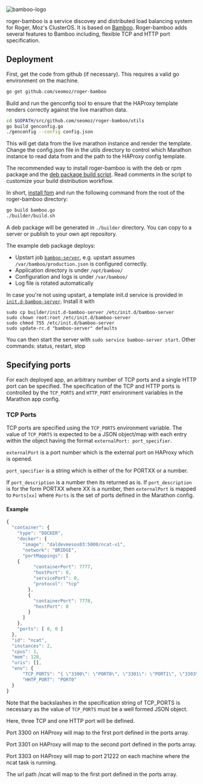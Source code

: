![bamboo-logo](https://cloud.githubusercontent.com/assets/37033/4110258/a8cc58bc-31ef-11e4-87c9-dd20bd2468c2.png)

roger-bamboo is a service discovey and distributed load balancing
system for Roger, Moz's ClusterOS. It is based on
[Bamboo](https://github.com/QubitProducts/bamboo). Roger-bamboo adds
several features to Bamboo including, flexible TCP and HTTP port
specification.

## Deployment

First, get the code from github (if necessary). This requires a valid
go environment on the machine.

```bash
go get github.com/seomoz/roger-bamboo
```

Build and run the genconfig tool to ensure that the HAProxy template
renders correctly against the live marathon data.

```bash
cd $GOPATH/src/github.com/seomoz/roger-bamboo/utils
go build genconfig.go
./genconfig --config config.json
```

This will get data from the live marathon instance and render the template. Change the config.json file in the utils directory to control which Marathon instance to read data from and the path to the HAProxy config template.

The recommended way to install roger-bamboo is with the deb or rpm
package and the
[deb package build script](https://github.com/QubitProducts/bamboo/blob/master/builder/build.sh).
Read comments in the script to customize your build distribution
workflow.

In short, [install fpm](https://github.com/jordansissel/fpm) and run the following command from the root of the roger-bamboo directory:

```bash
go build bamboo.go
./builder/build.sh
```

A deb package will be generated in `./builder` directory. You can copy to a server or publish to your own apt repository.

The example deb package deploys:

* Upstart job [`bamboo-server`](https://github.com/QubitProducts/bamboo/blob/master/builder/bamboo-server), e.g. upstart assumes `/var/bamboo/production.json` is configured correctly.
* Application directory is under `/opt/bamboo/`
* Configuration and logs is under `/var/bamboo/`
* Log file is rotated automatically

In case you're not using upstart, a template init.d service is provided in [`init.d-bamboo-server`](https://github.com/QubitProducts/bamboo/blob/master/builder/init.d-bamboo-server). Install it with
```
sudo cp builder/init.d-bamboo-server /etc/init.d/bamboo-server
sudo chown root:root /etc/init.d/bamboo-server
sudo chmod 755 /etc/init.d/bamboo-server
sudo update-rc.d "bamboo-server" defaults
```

You can then start the server with ```sudo service bamboo-server start```. Other commands: status, restart, stop

## Specifying ports
For each deployed app, an arbitrary number of TCP
ports and a single HTTP port can be specified. The specification of
the TCP and HTTP ports is controlled by the `TCP_PORTS` and `HTTP_PORT`
environment variables in the Marathon app config.

### TCP Ports

TCP ports are specified using the `TCP_PORTS`
environment variable. The value of `TCP_PORTS` is expected to be a
JSON object/map with each entry within the object having the format
`externalPort: port_specifier`.

`externalPort` is a port number which is the external port on HAProxy which is opened.

`port_specifier` is a string which is either of the for PORTXX or a number.

If `port_description` is a number then its returned as is. If
  `port_description` is for the form PORTXX where XX is a number, then
  `externalPort` is mapped to `Ports[xx]` where `Ports` is the set of
  ports defined in the Marathon config.

#### Example

```Javascript
{
  "container": {
    "type": "DOCKER",
    "docker": {
      "image": "daldevmesos03:5000/ncat-v1",
      "network": "BRIDGE",
      "portMappings": [
	{
          "containerPort": 7777,
          "hostPort": 0,
          "servicePort": 0,
          "protocol": "tcp"
        },
        {
          "containerPort": 7778,
          "hostPort": 0
        }
      ]
    },
    "ports": [ 0, 0 ]
  },
  "id": "ncat",
  "instances": 2,
  "cpus": 1,
  "mem": 128,
  "uris": [],
  "env": {
      "TCP_PORTS": "{ \"3300\": \"PORT0\", \"3301\": \"PORT1\", \"3303\": \"21222\"}",
	  "HHTP_PORT": "PORT0"
  }
}
```

Note that the backslashes in the specification string of TCP_PORTS is
necessary as the value of `TCP_PORTS` must be a well formed JSON
object.

Here, three TCP and one HTTP port will be defined.

Port 3300 on HAProxy will map to the first port defined in the ports array.

Port 3301 on HAProxy will map to the second port defined in the ports array.

Port 3303 on HAProxy will map to port 21222 on each machine where the ncat task is running.

The url path /ncat will map to the first port defined in the ports array.



